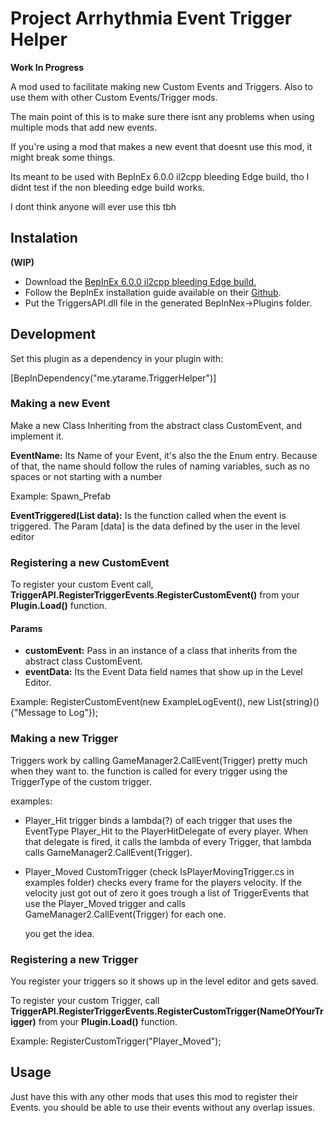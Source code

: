 # **Project Arrhythmia Event Trigger Helper**

**Work In Progress**

A mod used to facilitate making new Custom Events and Triggers. Also to use them with other Custom Events/Trigger mods.

The main point of this is to make sure there isnt any problems when using multiple mods that add new events.

If you're using a mod that makes a new event that doesnt use this mod, it might break some things.

Its meant to be used with BepInEx 6.0.0 il2cpp bleeding Edge build, tho I didnt test if the non bleeding edge build works.

I dont think anyone will ever use this tbh


## **Instalation**
**(WIP)**

* Download the [BepInEx 6.0.0 il2cpp bleeding Edge build.](https://builds.bepinex.dev/projects/bepinex_be)
* Follow the BepInEx installation guide available on their [Github](https://github.com/BepInEx/BepInEx).
* Put the TriggersAPI.dll file in the generated BepInNex->Plugins folder.


## Development

Set this plugin as a dependency in your plugin with:

[BepInDependency("me.ytarame.TriggerHelper")]



### Making a new Event

 Make a new Class Inheriting from the abstract class CustomEvent, and implement it.

**EventName:** Its Name of your Event, it's also the the Enum entry. Because of that, the name should follow the rules of naming variables, such as no spaces or not starting with a number

Example: Spawn_Prefab 

**EventTriggered(List<string> data):** Is the function called when the event is triggered. The Param [data] is the data defined by the user in the level editor



### Registering a new CustomEvent

To register your custom Event call, **TriggerAPI.RegisterTriggerEvents.RegisterCustomEvent()** from your **Plugin.Load()** function.

#### Params

* **customEvent:** Pass in an instance of a class that inherits from the abstract class CustomEvent.
*  **eventData:** Its the Event Data field names that show up in the Level Editor.
  
Example: RegisterCustomEvent(new ExampleLogEvent(), new List{string}(){"Message to Log"});

### Making a new Trigger

Triggers work by calling GameManager2.CallEvent(Trigger) pretty much when they want to. the function is called for every trigger using the TriggerType of the custom trigger.

examples:

* Player_Hit trigger binds a lambda(?) of each trigger that uses the EventType Player_Hit to the PlayerHitDelegate of every player. When that delegate is fired, it calls the lambda of every Trigger, that lambda calls GameManager2.CallEvent(Trigger).
  
* Player_Moved CustomTrigger (check IsPlayerMovingTrigger.cs in examples folder) checks every frame for the players velocity. If the velocity just got out of zero it goes trough a list of TriggerEvents that use the Player_Moved trigger and calls GameManager2.CallEvent(Trigger) for each one.

  you get the idea.


### Registering a new Trigger
You register your triggers so it shows up in the level editor and gets saved.

To register your custom Trigger, call **TriggerAPI.RegisterTriggerEvents.RegisterCustomTrigger(NameOfYourTrigger)** from your **Plugin.Load()** function.

Example: RegisterCustomTrigger("Player_Moved");


## Usage

Just have this with any other mods that uses this mod to register their Events. you should be able to use their events without any overlap issues.

